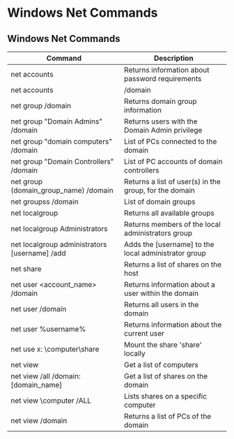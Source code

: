 # Windows Net Commands

## Windows Net Commands
| Command | Description |
| ---------------------------- | ---------------------------- |
| net accounts | Returns information about password requirements |
| net accounts | /domain | Returns domain password and lockout policy |
| net group /domain	| Returns domain group information |
| net group "Domain Admins" /domain	| Returns users with the Domain Admin privilege |
| net group "domain computers" /domain | List of PCs connected to the domain |
| net group "Domain Controllers" /domain | 	List of PC accounts of domain controllers |
| net group (domain_group_name) /domain | Returns a list of user(s) in the group, for the domain |
| net groupss /domain | List of domain groups |
| net localgroup | Returns all available groups |
| net localgroup Administrators | Returns members of the local administrators group |
| net localgroup administrators \[username\] /add	| Adds the \[username\] to the local administrator group |
| net share	| Returns a list of shares on the host |
| net user \<account_name\> /domain | Returns information about a user within the domain |
| net user /domain | Returns all users in the domain |
| net user %username% | Returns information about the current user |
| net use x: \computer\share | Mount the share 'share' locally |
| net view | Get a list of computers |
| net view /all /domain:\[domain_name\] | Get a list of shares on the domain |
| net view \computer /ALL | Lists shares on a specific computer |
| net view /domain | Returns a list of PCs of the domain |